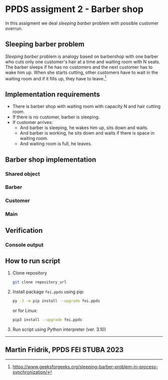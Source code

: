 # PPDS assigment 2 - Barber shop
In this assigment we deal _sleeping barber_ problem with possible customer overrun.
## Sleeping barber problem
_Sleeping barber_ problem is analogy based on barbershop with one barber who cuts only one customer's hair at a time and waiting room with N seats.
The barber sleeps if he has no customers and the next customer has to wake him up. When she starts cutting, other customers have to wait in the waiting room and if it fills up, they have to leave.[^1]
## Implementation requirements

- There is barber shop with waiting room with capacity N and hair cutting room.
- If there is no customer, barber is sleeping.
- If customer arrives:
  - And barber is sleeping, he wakes him up, sits down and waits.
  - And barber is working, he sits down and waits if there is space in waiting room.
  - And waiting room is full, he leaves.
## Barber shop implementation
### Shared object
### Barber
### Customer
### Main
## Verification
### Console output

## How to run script
1. Clone repository
   ```sh
   git clone repository_url
   ```
2. Install package `fei.ppds` using pip:
   ```sh
   py -3 -m pip install --upgrade fei.ppds
   ```
   or for Linux:
   ```sh
   pip3 install --upgrade fei.ppds
   ```
3. Run script using Python interpreter (ver. 3.10)

---
Martin Fridrik, PPDS FEI STUBA
2023
---

[^1]: https://www.geeksforgeeks.org/sleeping-barber-problem-in-process-synchronization/